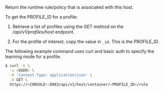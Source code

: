 Return the runtime rule/policy that is associated with this host.

To get the PROFILE_ID for a profile:

1. Retrieve a list of profiles using the GET method on the */api/v1/profiles/host* endpoint.

2. For the profile of interest, copy the value in `_id`.
This is the PROFILE_ID.

The following example command uses curl and basic auth to specify the learning mode for a profile.

```bash
$ curl -k \
  -u <USER> \
  -H 'Content-Type: application/json' \
  -X GET \
  https://<CONSOLE>:8083/api/v1/host/container/<PROFILE_ID>/rule
```
